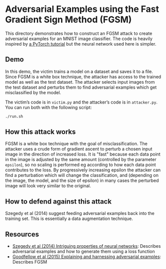 # Adversarial Examples using the Fast Gradient Sign Method (FGSM)

This directory demonstrates how to construct an FGSM attack to create adversarial examples for an MNIST image classifier. The code is heavily inspired by [a PyTorch tutorial](https://pytorch.org/tutorials/beginner/fgsm_tutorial.html) but the neural network used here is simpler.

## Demo

In this demo, the victim trains a model on a dataset and saves it to a file. Since FGSM is a white box technique, the attacker has access to the trained model as well as the test dataset. The attacker selects input images from the test dataset and perturbs them to find adversarial examples which get misclassified by the model.

The victim’s code is in `victim.py` and the attacker’s code is in `attacker.py`. You can run both with the following script:

```sh
./run.sh
```

## How this attack works

FGSM is a white box technique with the goal of misclassification. The attacker uses a crude form of gradient ascent to perturb a chosen input image in the direction of increased loss. It is "fast" because each data point in the image is adjusted by the same amount (controlled by the parameter `epsilon`), so no scaling is performed eg according to how each data point contributes to the loss. By progressively increasing epsilon the attacker can find a perturbation which will change the classification, and (depending on the image, the model, and the size of epsilon) in many cases the perturbed image will look very similar to the original.

## How to defend against this attack

Szegedy et al (2014) suggest feeding adversarial examples back into the training set. This is essentially a data augmentation technique.

## Resources

-   [Szegedy et al (2014) Intriguing properties of neural networks](https://arxiv.org/abs/1312.6199v4): Describes adversarial examples and how to generate them using a loss function
-   [Goodfellow et al (2015) Explaining and harnessing adversarial examples](https://arxiv.org/abs/1412.6572v3): Describes FGSM
